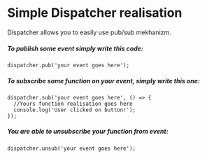 <h1>Simple Dispatcher realisation</h1>
<p>Dispatcher allows you to easily use pub/sub mekhanizm.</p>
<h5>To publish some event simply write this code:</h5>
<code>dispatcher.pub('your event goes here');</code>
<h5>To subscribe some function on your event, simply write this one:</h5>
<code>dispatcher.sub('your event goes here', () => {
  //Yours function realisation goes here
  console.log('User clicked on button!');
});
</code>
<h5>You are able to unsubscribe your function from event:</h5>
<code>dispatcher.unsub('your event goes here');</code>
